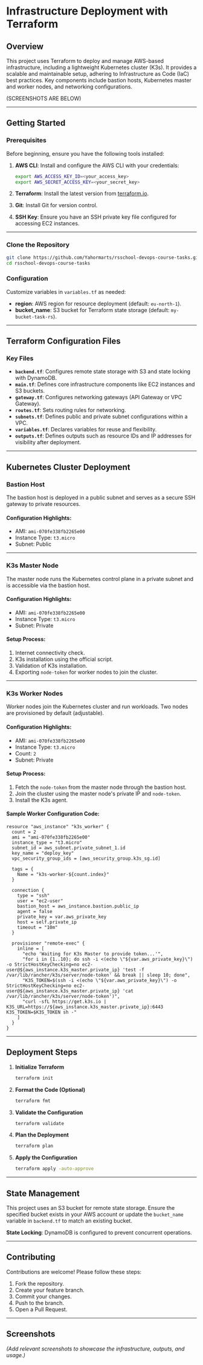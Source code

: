 # Infrastructure Deployment with Terraform

## Overview
This project uses Terraform to deploy and manage AWS-based infrastructure, including a lightweight Kubernetes cluster (K3s). It provides a scalable and maintainable setup, adhering to Infrastructure as Code (IaC) best practices. Key components include bastion hosts, Kubernetes master and worker nodes, and networking configurations.

(SCREENSHOTS ARE BELOW)

---

## Getting Started

### Prerequisites
Before beginning, ensure you have the following tools installed:

1. **AWS CLI**: Install and configure the AWS CLI with your credentials:
   ```bash
   export AWS_ACCESS_KEY_ID=<your_access_key>
   export AWS_SECRET_ACCESS_KEY=<your_secret_key>
   ```
   
2. **Terraform**: Install the latest version from [terraform.io](https://www.terraform.io/).

3. **Git**: Install Git for version control.

4. **SSH Key**: Ensure you have an SSH private key file configured for accessing EC2 instances.

---

### Clone the Repository
```bash
git clone https://github.com/Yahormarts/rsschool-devops-course-tasks.git
cd rsschool-devops-course-tasks
```

### Configuration
Customize variables in `variables.tf` as needed:
- **region**: AWS region for resource deployment (default: `eu-north-1`).
- **bucket_name**: S3 bucket for Terraform state storage (default: `my-bucket-task-rs`).

---

## Terraform Configuration Files

### Key Files
- **`backend.tf`**: Configures remote state storage with S3 and state locking with DynamoDB.
- **`main.tf`**: Defines core infrastructure components like EC2 instances and S3 buckets.
- **`gateway.tf`**: Configures networking gateways (API Gateway or VPC Gateway).
- **`routes.tf`**: Sets routing rules for networking.
- **`subnets.tf`**: Defines public and private subnet configurations within a VPC.
- **`variables.tf`**: Declares variables for reuse and flexibility.
- **`outputs.tf`**: Defines outputs such as resource IDs and IP addresses for visibility after deployment.

---

## Kubernetes Cluster Deployment

### Bastion Host
The bastion host is deployed in a public subnet and serves as a secure SSH gateway to private resources.

#### Configuration Highlights:
- AMI: `ami-070fe338fb2265e00`
- Instance Type: `t3.micro`
- Subnet: Public

---

### K3s Master Node
The master node runs the Kubernetes control plane in a private subnet and is accessible via the bastion host.

#### Configuration Highlights:
- AMI: `ami-070fe338fb2265e00`
- Instance Type: `t3.micro`
- Subnet: Private

#### Setup Process:
1. Internet connectivity check.
2. K3s installation using the official script.
3. Validation of K3s installation.
4. Exporting `node-token` for worker nodes to join the cluster.

---

### K3s Worker Nodes
Worker nodes join the Kubernetes cluster and run workloads. Two nodes are provisioned by default (adjustable).

#### Configuration Highlights:
- AMI: `ami-070fe338fb2265e00`
- Instance Type: `t3.micro`
- Count: `2`
- Subnet: Private

#### Setup Process:
1. Fetch the `node-token` from the master node through the bastion host.
2. Join the cluster using the master node's private IP and `node-token`.
3. Install the K3s agent.

#### Sample Worker Configuration Code:
```hcl
resource "aws_instance" "k3s_worker" {
  count = 2
  ami = "ami-070fe338fb2265e00"
  instance_type = "t3.micro"
  subnet_id = aws_subnet.private_subnet_1.id
  key_name = "deploy_key"
  vpc_security_group_ids = [aws_security_group.k3s_sg.id]

  tags = {
    Name = "k3s-worker-${count.index}"
  }

  connection {
    type = "ssh"
    user = "ec2-user"
    bastion_host = aws_instance.bastion.public_ip
    agent = false
    private_key = var.aws_private_key
    host = self.private_ip
    timeout = "10m"
  }

  provisioner "remote-exec" {
    inline = [
      "echo 'Waiting for K3s Master to provide token...'",
      "for i in {1..10}; do ssh -i <(echo \"${var.aws_private_key}\") -o StrictHostKeyChecking=no ec2-user@${aws_instance.k3s_master.private_ip} 'test -f /var/lib/rancher/k3s/server/node-token' && break || sleep 10; done",
      "K3S_TOKEN=$(ssh -i <(echo \"${var.aws_private_key}\") -o StrictHostKeyChecking=no ec2-user@${aws_instance.k3s_master.private_ip} 'cat /var/lib/rancher/k3s/server/node-token')",
      "curl -sfL https://get.k3s.io | K3S_URL=https://${aws_instance.k3s_master.private_ip}:6443 K3S_TOKEN=$K3S_TOKEN sh -"
    ]
  }
}
```

---

## Deployment Steps

1. **Initialize Terraform**
   ```bash
   terraform init
   ```

2. **Format the Code (Optional)**
   ```bash
   terraform fmt
   ```

3. **Validate the Configuration**
   ```bash
   terraform validate
   ```

4. **Plan the Deployment**
   ```bash
   terraform plan
   ```

5. **Apply the Configuration**
   ```bash
   terraform apply -auto-approve
   ```

---

## State Management

This project uses an S3 bucket for remote state storage. Ensure the specified bucket exists in your AWS account or update the `bucket_name` variable in `backend.tf` to match an existing bucket.

**State Locking**: DynamoDB is configured to prevent concurrent operations.

---

## Contributing
Contributions are welcome! Please follow these steps:

1. Fork the repository.
2. Create your feature branch.
3. Commit your changes.
4. Push to the branch.
5. Open a Pull Request.

---

## Screenshots

*(Add relevant screenshots to showcase the infrastructure, outputs, and usage.)*

